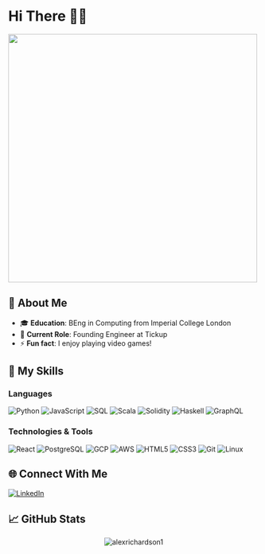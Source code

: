 # Hi There 👋🏾

<img src="https://user-images.githubusercontent.com/74038190/212749447-bfb7e725-6987-49d9-ae85-2015e3e7cc41.gif" width="500">

## 🌟 About Me

- 🎓 **Education**: BEng in Computing from Imperial College London
- 💼 **Current Role**: Founding Engineer at Tickup
- ⚡ **Fun fact**: I enjoy playing video games!

## 🚀 My Skills

### Languages

<p float="left">
  <img alt="Python" src="https://img.shields.io/badge/Python-FFD43B?style=for-the-badge&logo=python&logoColor=blue" />
  <img alt="JavaScript" src="https://img.shields.io/badge/JavaScript-323330?style=for-the-badge&logo=javascript&logoColor=F7DF1E" />
  <img alt="SQL" src="https://img.shields.io/badge/sql-4196f6?style=for-the-badge&logo=sql&logoColor=F7DF1E" />
  <img alt="Scala" src="https://img.shields.io/badge/Scala-DC322F?style=for-the-badge&logo=scala&logoColor=white" />
  <img alt="Solidity" src="https://img.shields.io/badge/Solidity-e6e6e6?style=for-the-badge&logo=solidity&logoColor=black" />
  <img alt="Haskell" src="https://img.shields.io/badge/Haskell-5D4F85?style=for-the-badge&logo=haskell&logoColor=white" />
  <img alt="GraphQL" src="https://img.shields.io/badge/-GraphQL-E10098?style=for-the-badge&logo=graphql&logoColor=white" />
</p>

###  Technologies & Tools

<p float="left">
  <img alt="React" src="https://img.shields.io/badge/React-20232A?style=for-the-badge&logo=react&logoColor=61DAFB" />
  <img alt="PostgreSQL" src="https://img.shields.io/badge/postgresql-%23316192?style=for-the-badge&logo=postgresql&logoColor=white" />
  <img alt="GCP" src="https://img.shields.io/badge/-GCP-2ee3d9?style=for-the-badge&logo=google-cloud&logoColor=white" />
  <img alt="AWS" src="https://img.shields.io/badge/-AWS-f9be2c?style=for-the-badge&logo=amazon-web-services&logoColor=white" />
  <img alt="HTML5" src="https://img.shields.io/badge/HTML5-E34F26?style=for-the-badge&logo=html5&logoColor=white" />
  <img alt="CSS3" src="https://img.shields.io/badge/-CSS3-1572B6?style=for-the-badge&logo=css3&logoColor=white" />
  <img alt="Git" src="https://img.shields.io/badge/GIT-E44C30?style=for-the-badge&logo=git&logoColor=white" />
  <img alt="Linux" src="https://img.shields.io/badge/Linux-FCC624?style=for-the-badge&logo=linux&logoColor=black" />
</p>

## 🌐 Connect With Me

[<img alt="LinkedIn" src="https://img.shields.io/badge/linkedin-%230077B5.svg?&style=for-the-badge&logo=linkedin&logoColor=white" />][linkedin]

## :chart_with_upwards_trend: GitHub Stats

<p align="center"> <img src="https://github-readme-stats.vercel.app/api?username=alexrichardson1&show_icons=true&count_private=true&theme=chartreuse-dark" alt="alexrichardson1" />

<!-- Links -->

[linkedin]: https://linkedin.com/in/alex-richardson1001
[style]: for-the-badge
